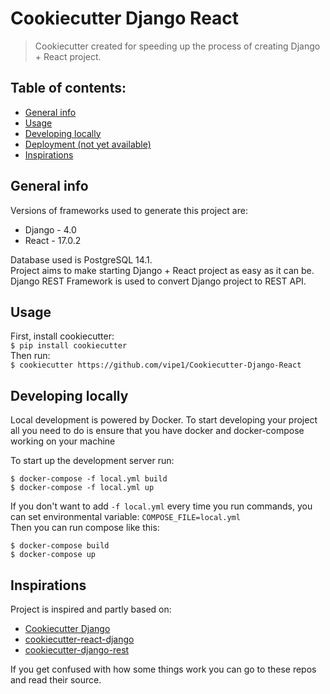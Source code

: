 # Cookiecutter Django React
>Cookiecutter created for speeding up the process of creating Django + React project.

## Table of contents:
- [General info](#general-info)
- [Usage](#usage)
- [Developing locally](#developing-locally)
- [Deployment (not yet available)](#deployment)
- [Inspirations](#inspirations)

## General info
Versions of frameworks used to generate this project are:

 - Django - 4.0
 - React - 17.0.2

Database used is PostgreSQL 14.1.\
Project aims to make starting Django + React project as easy as it can be.\
Django REST Framework is used to convert Django project to REST API.

## Usage
First, install cookiecutter:\
`$ pip install cookiecutter`\
Then run:\
`$ cookiecutter https://github.com/vipe1/Cookiecutter-Django-React`

## Developing locally
Local development is powered by Docker.
To start developing your project all you need to do is ensure that you have docker and docker-compose working on your machine

To start up the development server run: 
```
$ docker-compose -f local.yml build
$ docker-compose -f local.yml up
```
If you don't want to add `-f local.yml` every time you run commands, you can set environmental variable: `COMPOSE_FILE=local.yml`\
Then you can run compose like this:
```
$ docker-compose build
$ docker-compose up
```


## Inspirations
Project is inspired and partly based on:

 - [Cookiecutter Django](https://github.com/cookiecutter/cookiecutter-django)
 - [cookiecutter-react-django](https://github.com/ohduran/cookiecutter-react-django)
 - [cookiecutter-django-rest](https://github.com/agconti/cookiecutter-django-rest)

If you get confused with how some things work you can go to these repos and read their source. 
